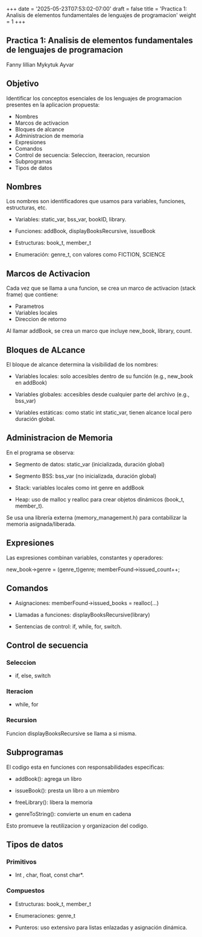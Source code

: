 +++
date = '2025-05-23T07:53:02-07:00'
draft = false
title = 'Practica 1: Analisis de elementos fundamentales de lenguajes de programacion'
weight = 1
+++

## Practica 1: Analisis de elementos fundamentales de lenguajes de programacion

Fanny lillian Mykytuk Ayvar

## Objetivo

Identificar los conceptos esenciales de los lenguajes de programacion presentes en la aplicacion propuesta:

* Nombres
* Marcos de activacion
* Bloques de alcance
* Administracion de memoria
* Expresiones
* Comandos
* Control de secuencia: Seleccion, iteeracion, recursion
* Subprogramas
* Tipos de datos

## Nombres

Los nombres son identificadores que usamos para variables, funciones, estructuras, etc.

* Variables: static_var, bss_var, bookID, library.
  
* Funciones: addBook, displayBooksRecursive, issueBook
  
* Estructuras: book_t, member_t
  
* Enumeración: genre_t, con valores como FICTION, SCIENCE

## Marcos de Activacion

Cada vez que se llama a una funcion, se crea un marco de activacion (stack frame) que contiene:

* Parametros
* Variables locales
* Direccion de retorno

Al llamar addBook, se crea un marco que incluye new_book, library, count.

## Bloques de ALcance

El bloque de alcance determina la visibilidad de los nombres:

* Variables locales: solo accesibles dentro de su función (e.g., new_book en addBook)
  
* Variables globales: accesibles desde cualquier parte del archivo (e.g., bss_var)

* Variables estáticas: como static int static_var, tienen alcance local pero duración global.

## Administracion de Memoria

En el programa se observa:

* Segmento de datos: static_var (inicializada, duración global)

* Segmento BSS: bss_var (no inicializada, duración global)

* Stack: variables locales como int genre en addBook

* Heap: uso de malloc y realloc para crear objetos dinámicos (book_t, member_t).

Se usa una librería externa (memory_management.h) para contabilizar la memoria asignada/liberada.

## Expresiones

Las expresiones combinan variables, constantes y operadores:

new_book->genre = (genre_t)genre;
memberFound->issued_count++;

## Comandos

* Asignaciones: memberFound->issued_books = realloc(...)

* Llamadas a funciones: displayBooksRecursive(library)

* Sentencias de control: if, while, for, switch.

## Control de secuencia

### Seleccion

* if, else, switch

### Iteracion

* while, for

### Recursion

Funcion displayBooksRecursive se llama a si misma.

## Subprogramas

El codigo esta en funciones con responsabilidades especificas:

* addBook(): agrega un libro

* issueBook(): presta un libro a un miembro

* freeLibrary(): libera la memoria

* genreToString(): convierte un enum en cadena

Esto promueve la reutilizacion y organizacion del codigo.

## Tipos de datos

### Primitivos

* Int , char, float, const char*.

### Compuestos

* Estructuras: book_t, member_t

* Enumeraciones: genre_t

* Punteros: uso extensivo para listas enlazadas y asignación dinámica.
